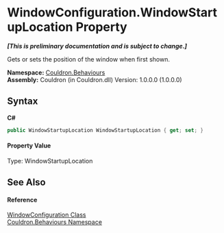 # WindowConfiguration.WindowStartupLocation Property 
 _**\[This is preliminary documentation and is subject to change.\]**_

Gets or sets the position of the window when first shown.

**Namespace:**&nbsp;<a href="N_Couldron_Behaviours">Couldron.Behaviours</a><br />**Assembly:**&nbsp;Couldron (in Couldron.dll) Version: 1.0.0.0 (1.0.0.0)

## Syntax

**C#**<br />
``` C#
public WindowStartupLocation WindowStartupLocation { get; set; }
```


#### Property Value
Type: WindowStartupLocation

## See Also


#### Reference
<a href="T_Couldron_Behaviours_WindowConfiguration">WindowConfiguration Class</a><br /><a href="N_Couldron_Behaviours">Couldron.Behaviours Namespace</a><br />